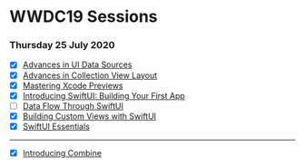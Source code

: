 # WWDC19 Sessions

### Thursday 25 July 2020

- [x] [Advances in UI Data Sources](https://developer.apple.com/videos/play/wwdc2019/220/)
- [x] [Advances in Collection View Layout](https://developer.apple.com/videos/play/wwdc2019/215/)
- [x] [Mastering Xcode Previews](https://developer.apple.com/videos/play/wwdc2019/233/)
- [x] [Introducing SwiftUI: Building Your First App](https://developer.apple.com/videos/play/wwdc2019/204/)
- [ ] [Data Flow Through SwiftUI](https://developer.apple.com/videos/play/wwdc2019/226/)
- [x] [Building Custom Views with SwiftUI](https://developer.apple.com/videos/play/wwdc2019/237/)
- [x] [SwiftUI Essentials](https://developer.apple.com/videos/play/wwdc2019/216/)

----

- [x] [Introducing Combine](https://developer.apple.com/videos/play/wwdc2019/722/)
